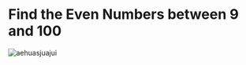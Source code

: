 # Find the Even Numbers between 9 and 100

![aehuasjuajui](https://github.com/Swapnadip2005/Java_DSA_Insider/assets/149895037/cee68d6b-7f3d-4c69-9f94-417427fa8f77)
